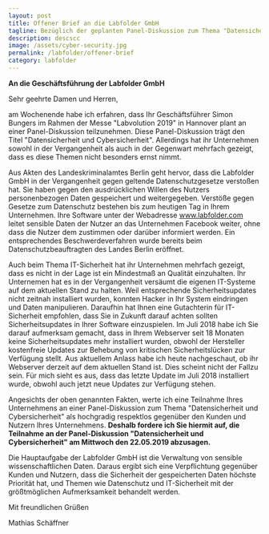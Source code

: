 ```yaml
---
layout: post
title: Offener Brief an die Labfolder GmbH
tagline: Bezüglich der geplanten Panel-Diskussion zum Thema "Datensicherheit und Cybersicherheit"
description: descscc
image: /assets/cyber-security.jpg
permalink: /labfolder/offener-brief
category: labfolder
---
```


**An die Geschäftsführung der Labfolder GmbH**

Sehr geehrte Damen und Herren,

am Wochenende habe ich erfahren, dass Ihr Geschäftsführer Simon Bungers im Rahmen der Messe "Labvolution 2019" in Hannover plant an einer Panel-Diskussion teilzunehmen. Diese Panel-Diskussion trägt den Titel "Datensicherheit und Cybersicherheit". Allerdings hat ihr Unternehmen sowohl in der Vergangenheit als auch in der Gegenwart mehrfach gezeigt, dass es diese Themen nicht besonders ernst nimmt.

Aus Akten des Landeskriminalamtes Berlin geht hervor, dass die Labfolder GmbH in der Vergangenheit gegen geltende Datenschutzgesetze verstoßen hat. Sie haben gegen den ausdrücklichen Willen des Nutzers personenbezogen Daten gespeichert und weitergegeben. Verstöße gegen Gesetze zum Datenschutz bestehen bis zum heutigen Tag in Ihrem Unternehmen. Ihre Software unter der Webadresse www.labfolder.com leitet sensible Daten der Nutzer an das Unternehmen Facebook weiter, ohne dass die Nutzer dem zustimmen oder darüber informiert werden. Ein entsprechendes Beschwerdeverfahren wurde bereits beim Datenschutzbeauftragten des Landes Berlin eröffnet.

Auch beim Thema IT-Sicherheit hat ihr Unternehmen mehrfach gezeigt, dass es nicht in der Lage ist ein Mindestmaß an Qualität einzuhalten. Ihr Unternemen hat es in der Vergangenheit versäumt die eigenen IT-Systeme auf dem aktuellen Stand zu halten. Weil entsprechende Sicherheitsupdates nicht zeitnah installiert wurden, konnten Hacker in Ihr System eindringen und Daten manipulieren. Daraufhin hat Ihnen eine Gutachterin für IT-Sicherheit empfohlen, dass Sie in Zukunft darauf achten sollten Sicherheitsupdates in Ihrer Software einzuspielen. Im Juli 2018 habe ich Sie darauf aufmerksam gemacht, dass in Ihrem Webserver seit 18 Monaten keine Sicherheitsupdates mehr installiert wurden, obwohl der Hersteller kostenfreie Updates zur Behebung von kritischen Sicherheitslücken zur Verfügung stellt. Aus aktuellem Anlass habe ich heute nachgeschaut, ob ihr Webserver derzeit auf dem aktuellen Stand ist. Dies scheint nicht der Fallzu sein. Für mich sieht es aus, dass das letzte Update im Juli 2018 installiert wurde, obwohl auch jetzt neue Updates zur Verfügung stehen.

Angesichts der oben genannten Fakten, werte ich eine Teilnahme Ihres Unternehmens an einer Panel-Diskussion zum Thema "Datensicherheit und Cybersicherheit" als hochgradig respektlos gegenüber den Kunden und Nutzern Ihres Unternehmens. **Deshalb fordere ich Sie hiermit auf, die Teilnahme an der Panel-Diskussion "Datensicherheit und Cybersicherheit" am Mittwoch den 22.05.2019 abzusagen.**

Die Hauptaufgabe der Labfolder GmbH ist die Verwaltung von sensible wissenschaftlichen Daten. Daraus ergibt sich eine Verpflichtung gegenüber Kunden und Nutzern, dass die Sicherheit der gespeicherten Daten höchste Priorität hat, und Themen wie Datenschutz und IT-Sicherheit mit der größtmöglichen Aufmerksamkeit behandelt werden.


Mit freundlichen Grüßen

Mathias Schäffner
